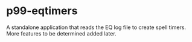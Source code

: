 # p99-eqtimers
A standalone application that reads the EQ log file to create spell timers. More features to be determined added later.
